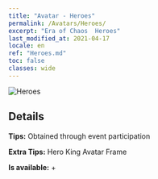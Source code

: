 ```yaml
---
title: "Avatar - Heroes"
permalink: /Avatars/Heroes/
excerpt: "Era of Chaos  Heroes"
last_modified_at: 2021-04-17
locale: en
ref: "Heroes.md"
toc: false
classes: wide
---
```

 ![Heroes](/images/a/avatarFrame_49.png)

## Details

 **Tips:** Obtained through event participation 

 **Extra Tips:** Hero King Avatar Frame 

 **Is available:**  + 

